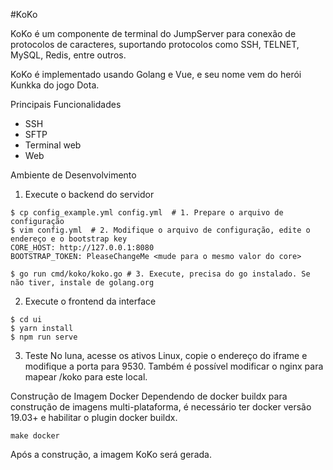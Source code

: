 
#KoKo

KoKo é um componente de terminal do JumpServer para conexão de protocolos de caracteres, suportando protocolos como SSH, TELNET, MySQL, Redis, entre outros.

KoKo é implementado usando Golang e Vue, e seu nome vem do herói Kunkka do jogo Dota.

Principais Funcionalidades

- SSH
- SFTP
- Terminal web
- Web

Ambiente de Desenvolvimento

1. Execute o backend do servidor

```shell
$ cp config_example.yml config.yml  # 1. Prepare o arquivo de configuração
$ vim config.yml  # 2. Modifique o arquivo de configuração, edite o endereço e o bootstrap key
CORE_HOST: http://127.0.0.1:8080
BOOTSTRAP_TOKEN: PleaseChangeMe <mude para o mesmo valor do core>

$ go run cmd/koko/koko.go # 3. Execute, precisa do go instalado. Se não tiver, instale de golang.org
```

2. Execute o frontend da interface
```shell
$ cd ui 
$ yarn install
$ npm run serve
```

3. Teste
No luna, acesse os ativos Linux, copie o endereço do iframe e modifique a porta para 9530. Também é possível modificar o nginx para mapear /koko para este local.

Construção de Imagem Docker
Dependendo de docker buildx para construção de imagens multi-plataforma, é necessário ter docker versão 19.03+ e habilitar o plugin docker buildx.

```shell
make docker
```
Após a construção, a imagem KoKo será gerada.
